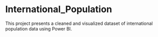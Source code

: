 # International_Population
This project presents a cleaned and visualized dataset of international population data using Power BI.
